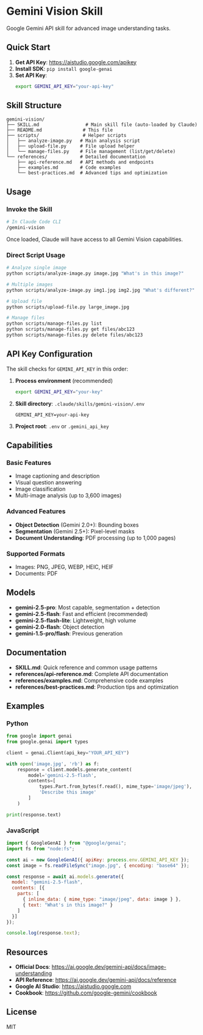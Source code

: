 # Gemini Vision Skill

Google Gemini API skill for advanced image understanding tasks.

## Quick Start

1. **Get API Key**: https://aistudio.google.com/apikey
2. **Install SDK**: `pip install google-genai`
3. **Set API Key**:
   ```bash
   export GEMINI_API_KEY="your-api-key"
   ```

## Skill Structure

```
gemini-vision/
├── SKILL.md                 # Main skill file (auto-loaded by Claude)
├── README.md               # This file
├── scripts/                # Helper scripts
│   ├── analyze-image.py   # Main analysis script
│   ├── upload-file.py     # File upload helper
│   └── manage-files.py    # File management (list/get/delete)
└── references/            # Detailed documentation
    ├── api-reference.md   # API methods and endpoints
    ├── examples.md        # Code examples
    └── best-practices.md  # Advanced tips and optimization
```

## Usage

### Invoke the Skill

```bash
# In Claude Code CLI
/gemini-vision
```

Once loaded, Claude will have access to all Gemini Vision capabilities.

### Direct Script Usage

```bash
# Analyze single image
python scripts/analyze-image.py image.jpg "What's in this image?"

# Multiple images
python scripts/analyze-image.py img1.jpg img2.jpg "What's different?"

# Upload file
python scripts/upload-file.py large_image.jpg

# Manage files
python scripts/manage-files.py list
python scripts/manage-files.py get files/abc123
python scripts/manage-files.py delete files/abc123
```

## API Key Configuration

The skill checks for `GEMINI_API_KEY` in this order:

1. **Process environment** (recommended)
   ```bash
   export GEMINI_API_KEY="your-key"
   ```

2. **Skill directory**: `.claude/skills/gemini-vision/.env`
   ```
   GEMINI_API_KEY=your-api-key
   ```

3. **Project root**: `.env` or `.gemini_api_key`

## Capabilities

### Basic Features
- Image captioning and description
- Visual question answering
- Image classification
- Multi-image analysis (up to 3,600 images)

### Advanced Features
- **Object Detection** (Gemini 2.0+): Bounding boxes
- **Segmentation** (Gemini 2.5+): Pixel-level masks
- **Document Understanding**: PDF processing (up to 1,000 pages)

### Supported Formats
- Images: PNG, JPEG, WEBP, HEIC, HEIF
- Documents: PDF

## Models

- **gemini-2.5-pro**: Most capable, segmentation + detection
- **gemini-2.5-flash**: Fast and efficient (recommended)
- **gemini-2.5-flash-lite**: Lightweight, high volume
- **gemini-2.0-flash**: Object detection
- **gemini-1.5-pro/flash**: Previous generation

## Documentation

- **SKILL.md**: Quick reference and common usage patterns
- **references/api-reference.md**: Complete API documentation
- **references/examples.md**: Comprehensive code examples
- **references/best-practices.md**: Production tips and optimization

## Examples

### Python
```python
from google import genai
from google.genai import types

client = genai.Client(api_key="YOUR_API_KEY")

with open('image.jpg', 'rb') as f:
    response = client.models.generate_content(
        model='gemini-2.5-flash',
        contents=[
            types.Part.from_bytes(f.read(), mime_type='image/jpeg'),
            'Describe this image'
        ]
    )

print(response.text)
```

### JavaScript
```javascript
import { GoogleGenAI } from "@google/genai";
import fs from "node:fs";

const ai = new GoogleGenAI({ apiKey: process.env.GEMINI_API_KEY });
const image = fs.readFileSync("image.jpg", { encoding: "base64" });

const response = await ai.models.generate({
  model: "gemini-2.5-flash",
  contents: [{
    parts: [
      { inline_data: { mime_type: "image/jpeg", data: image } },
      { text: "What's in this image?" }
    ]
  }]
});

console.log(response.text);
```

## Resources

- **Official Docs**: https://ai.google.dev/gemini-api/docs/image-understanding
- **API Reference**: https://ai.google.dev/gemini-api/docs/reference
- **Google AI Studio**: https://aistudio.google.com
- **Cookbook**: https://github.com/google-gemini/cookbook

## License

MIT
